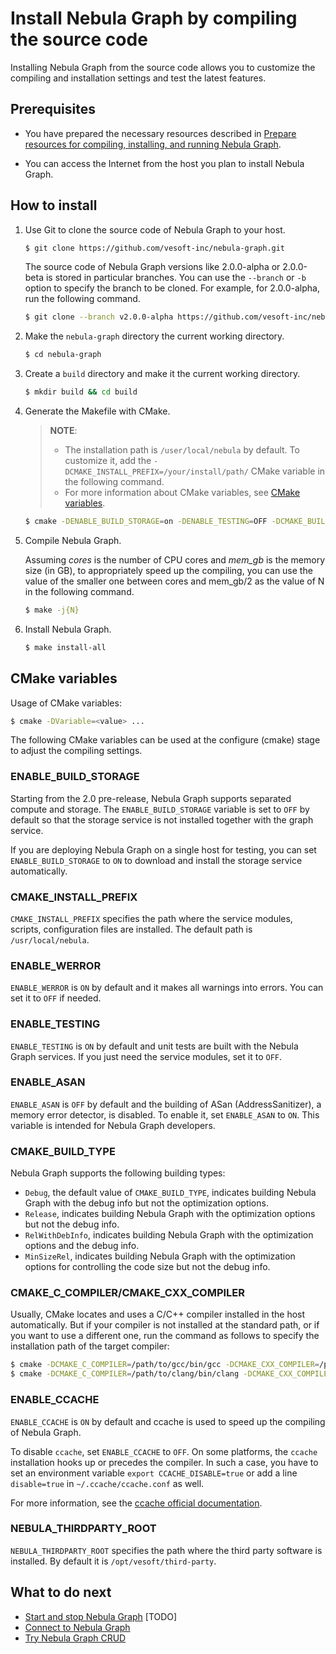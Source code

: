 # Install Nebula Graph by compiling the source code

Installing Nebula Graph from the source code allows you to customize the compiling and installation settings and test the latest features.

## Prerequisites

* You have prepared the necessary resources described in [Prepare resources for compiling, installing, and running Nebula Graph](../1.resource-preparations.md/).

* You can access the Internet from the host you plan to install Nebula Graph.

## How to install

1. Use Git to clone the source code of Nebula Graph to your host.

    ```bash
    $ git clone https://github.com/vesoft-inc/nebula-graph.git
    ```

    The source code of Nebula Graph versions like 2.0.0-alpha or 2.0.0-beta is stored in particular branches. You can use the `--branch` or `-b` option to specify the branch to be cloned. For example, for 2.0.0-alpha, run the following command.

    ```bash
    $ git clone --branch v2.0.0-alpha https://github.com/vesoft-inc/nebula-graph.git
    ```

2. Make the `nebula-graph` directory the current working directory.

    ```bash
    $ cd nebula-graph
    ```

3. Create a `build` directory and make it the current working directory.

    ```bash
    $ mkdir build && cd build
    ```

4. Generate the Makefile with CMake.

    > **NOTE**:
    >
    >* The installation path is `/user/local/nebula` by default. To customize it, add the `-DCMAKE_INSTALL_PREFIX=/your/install/path/` CMake variable in the following command.
    >* For more information about CMake variables, see [CMake variables](#cmake-variables).

    ```bash
    $ cmake -DENABLE_BUILD_STORAGE=on -DENABLE_TESTING=OFF -DCMAKE_BUILD_TYPE=Release ..
    ```

5. Compile Nebula Graph.

    Assuming *cores* is the number of CPU cores and *mem_gb* is the memory size (in GB), to appropriately speed up the compiling, you can use the value of the smaller one between cores and mem_gb/2 as the value of N in the following command.

    ```bash
    $ make -j{N}
    ```

6. Install Nebula Graph.

    ```bash
    $ make install-all
    ```

## CMake variables

Usage of CMake variables:

```bash
$ cmake -DVariable=<value> ...
```

The following CMake variables can be used at the configure (cmake) stage to adjust the compiling settings.

### ENABLE_BUILD_STORAGE

Starting from the 2.0 pre-release, Nebula Graph supports separated compute and storage. The `ENABLE_BUILD_STORAGE` variable is set to `OFF` by default so that the storage service is not installed together with the graph service.

If you are deploying Nebula Graph on a single host for testing, you can set `ENABLE_BUILD_STORAGE` to `ON` to download and install the storage service automatically.

### CMAKE_INSTALL_PREFIX

`CMAKE_INSTALL_PREFIX` specifies the path where the service modules, scripts, configuration files are installed. The default path is `/usr/local/nebula`.

### ENABLE_WERROR

`ENABLE_WERROR` is `ON` by default and it makes all warnings into errors. You can set it to `OFF` if needed.

### ENABLE_TESTING

`ENABLE_TESTING` is `ON` by default and unit tests are built with the Nebula Graph services. If you just need the service modules, set it to `OFF`.

### ENABLE_ASAN

`ENABLE_ASAN` is `OFF` by default and the building of ASan (AddressSanitizer), a memory error detector, is disabled. To enable it, set `ENABLE_ASAN` to `ON`. This variable is intended for Nebula Graph developers.

### CMAKE_BUILD_TYPE

Nebula Graph supports the following building types:

* `Debug`, the default value of `CMAKE_BUILD_TYPE`, indicates building Nebula Graph with the debug info but not the optimization options.
* `Release`, indicates building Nebula Graph with the optimization options but not the debug info.
* `RelWithDebInfo`, indicates building Nebula Graph with the optimization options and the debug info.
* `MinSizeRel`, indicates building Nebula Graph with the optimization options for controlling the code size but not the debug info.

### CMAKE_C_COMPILER/CMAKE_CXX_COMPILER

Usually, CMake locates and uses a C/C++ compiler installed in the host automatically. But if your compiler is not installed at the standard path, or if you want to use a different one, run the command as follows to specify the installation path of the target compiler:

```bash
$ cmake -DCMAKE_C_COMPILER=/path/to/gcc/bin/gcc -DCMAKE_CXX_COMPILER=/path/to/gcc/bin/g++ ..
$ cmake -DCMAKE_C_COMPILER=/path/to/clang/bin/clang -DCMAKE_CXX_COMPILER=/path/to/clang/bin/clang++ ..
```

### ENABLE_CCACHE

`ENABLE_CCACHE` is `ON` by default and ccache is used to speed up the compiling of Nebula Graph.

To disable `ccache`, set `ENABLE_CCACHE` to `OFF`. On some platforms, the `ccache` installation hooks up or precedes the compiler. In such a case, you have to set an environment variable `export CCACHE_DISABLE=true` or add a line `disable=true` in `~/.ccache/ccache.conf` as well.

For more information, see the [ccache official documentation](https://ccache.dev/manual/3.7.6.html).

### NEBULA_THIRDPARTY_ROOT

`NEBULA_THIRDPARTY_ROOT` specifies the path where the third party software is installed. By default it is `/opt/vesoft/third-party`.

## What to do next

* [Start and stop Nebula Graph](../4.start-and-stop-nebula-graph.md) [TODO]
* [Connect to Nebula Graph](../../2.quick-start/3.connect-to-nebula-graph.md)
* [Try Nebula Graph CRUD](../../2.quick-start/4.nebula-graph-crud.md)
